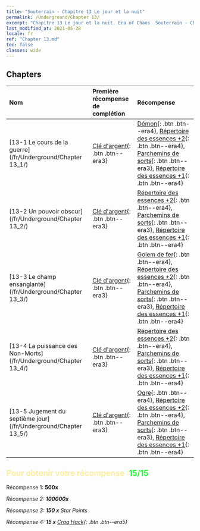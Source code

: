 ```yaml
---
title: "Souterrain - Chapitre 13 Le jour et la nuit"
permalink: /Underground/Chapter 13/
excerpt: "Chapitre 13 Le jour et la nuit. Era of Chaos  Souterrain - Chapitre 13. Le jour et la nuit"
last_modified_at: 2021-05-28
locale: fr
ref: "Chapter 13.md"
toc: false
classes: wide
---
```


## Chapters

  | Nom |  Première récompense de complétion | Récompense |
  |:------------|:------------|:------------| 
  | [13-1 Le cours de la guerre](/fr/Underground/Chapter 13_1/) | [Clé d'argent](/ItemsFR/con_693/){: .btn .btn--era3} | [Démon](/ItemsFR/unt_229/){: .btn .btn--era4}, [Répertoire des essences +2](/ItemsFR/mat_53/){: .btn .btn--era4}, [Parchemins de sorts](/ItemsFR/con_694/){: .btn .btn--era3}, [Répertoire des essences +1](/ItemsFR/mat_46/){: .btn .btn--era4} |
  | [13-2 Un pouvoir obscur](/fr/Underground/Chapter 13_2/) | [Clé d'argent](/ItemsFR/con_693/){: .btn .btn--era3} | [Répertoire des essences +2](/ItemsFR/mat_53/){: .btn .btn--era4}, [Parchemins de sorts](/ItemsFR/con_694/){: .btn .btn--era3}, [Répertoire des essences +1](/ItemsFR/mat_46/){: .btn .btn--era4} |
  | [13-3 Le champ ensanglanté](/fr/Underground/Chapter 13_3/) | [Clé d'argent](/ItemsFR/con_693/){: .btn .btn--era3} | [Golem de fer](/ItemsFR/unt_237/){: .btn .btn--era4}, [Répertoire des essences +2](/ItemsFR/mat_53/){: .btn .btn--era4}, [Parchemins de sorts](/ItemsFR/con_694/){: .btn .btn--era3}, [Répertoire des essences +1](/ItemsFR/mat_46/){: .btn .btn--era4} |
  | [13-4 La puissance des Non-Morts](/fr/Underground/Chapter 13_4/) | [Clé d'argent](/ItemsFR/con_693/){: .btn .btn--era3} | [Répertoire des essences +2](/ItemsFR/mat_53/){: .btn .btn--era4}, [Parchemins de sorts](/ItemsFR/con_694/){: .btn .btn--era3}, [Répertoire des essences +1](/ItemsFR/mat_46/){: .btn .btn--era4} |
  | [13-5 Jugement du septième jour](/fr/Underground/Chapter 13_5/) | [Clé d'argent](/ItemsFR/con_693/){: .btn .btn--era3} | [Ogre](/ItemsFR/unt_220/){: .btn .btn--era4}, [Répertoire des essences +2](/ItemsFR/mat_53/){: .btn .btn--era4}, [Parchemins de sorts](/ItemsFR/con_694/){: .btn .btn--era3}, [Répertoire des essences +1](/ItemsFR/mat_46/){: .btn .btn--era4} |


## <span style="color: #ffeea0">Pour obtenir votre récompense :</span><span style="color: #27f73a">15/15</span>

 Récompense 1:  **500x** <i class="fas fa-gem"/>

 Récompense 2:  **100000x** <i class="fas fa-coins"/>

 Récompense 3: **150 x** Star Points

 Récompense 4: **15 x** [Crag Hack](/ItemsFR/her_375/){: .btn .btn--era5}

